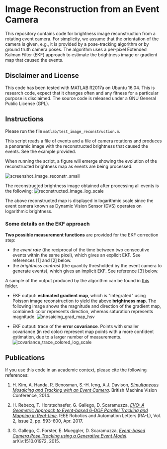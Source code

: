 # Image Reconstruction from an Event Camera

This repository contains code for brightness image reconstruction from a rotating event camera. 
For simplicity, we assume that the orientation of the camera is given, e.g., it is provided by a pose-tracking algorithm or by ground truth camera poses. 
The algorithm uses a per-pixel Extended Kalman Filter (EKF) approach to estimate the brightness image or gradient map that caused the events.

## Disclaimer and License

This code has been tested with MATLAB R2017a on Ubuntu 16.04.
This is research code, expect that it changes often and any fitness for a particular purpose is disclaimed.
The source code is released under a GNU General Public License (GPL).


## Instructions

Please run the file `matlab/test_image_reconstruction.m`.

This script reads a file of events and a file of camera rotations and produces a panoramic image with the reconstructed brightness that caused the events. See the example provided.

When running the script, a figure will emerge showing the evolution of the reconstructed brightness map as events are being processed:

![screenshot_image_reconstr_small](https://user-images.githubusercontent.com/8024432/27339188-6b586840-55d7-11e7-8999-fa8dba6399c1.png)

The reconstructed brightness image obtained after processing all events is the following: 
![reconstructed_image_log_scale](https://github.com/uzh-rpg/rpg_image_reconstruction_from_events/blob/master/data/synth1/sample_output/reconstructed_image_log_scale.jpg)

The above reconstructed map is displayed in logarithmic scale since the event camera known as Dynamic Vision Sensor (DVS) operates on logarithmic brightness.

### Some details on the EKF approach

**Two possible measurement functions** are provided for the EKF correction step: 
  - the *event rate* (the reciprocal of the time between two consecutive events within the same pixel), which gives an explicit EKF. See references [1] and [2] below.
  - the *brightness contrast* (the quantity thresholded by the event camera to generate events), which gives an implicit EKF. See reference [3] below.
  
A sample of the output produced by the algorithm can be found in [this folder](https://github.com/uzh-rpg/rpg_image_reconstruction_from_events/tree/master/data/synth1/sample_output).

  - EKF output: **estimated gradient map**, which is "integrated" using Poisson image reconstruction to yield the above **brightness map**. 
  The following image shows the magnitude and direction of the gradient map, combined: color represents direction, whereas saturation represents magnitude.
  ![mosaicing_grad_map_hsv](https://github.com/uzh-rpg/rpg_image_reconstruction_from_events/blob/master/data/synth1/sample_output/mosaicing_grad_map_hsv.png)

  - EKF output: trace of the **error covariance**. Points with smaller covariance (in red color) represent map points with a more confident estimation, due to a larger number of measurements.
  ![covariance_trace_colored_log_scale](https://github.com/uzh-rpg/rpg_image_reconstruction_from_events/blob/master/data/synth1/sample_output/covariance_trace_colored_log_scale.jpg)


## Publications

If you use this code in an academic context, please cite the following references:

  1. H. Kim, A. Handa, R. Benosman, S.-H. Ieng, A.J. Davison, 
  [*Simultaneous Mosaicing and Tracking with an Event Camera*](http://www.bmva.org/bmvc/2014/papers/paper066/).
  British Machine Vision Conference, 2014.

  2. H. Rebecq, T. Horstschaefer, G. Gallego, D. Scaramuzza, 
  [*EVO: A Geometric Approach to Event-based 6-DOF Parallel Tracking and Mapping in Real-time*](http://rpg.ifi.uzh.ch/docs/RAL16_EVO.pdf). 
  IEEE Robotics and Automation Letters (RA-L), Vol. 2, Issue 2, pp. 593-600, Apr. 2017.

  3. G. Gallego, C. Forster, E. Mueggler, D. Scaramuzza, 
  [*Event-based Camera Pose Tracking using a Generative Event Model*](https://arxiv.org/pdf/1510.01972v1).
  arXiv:1510.01972, 2015.
